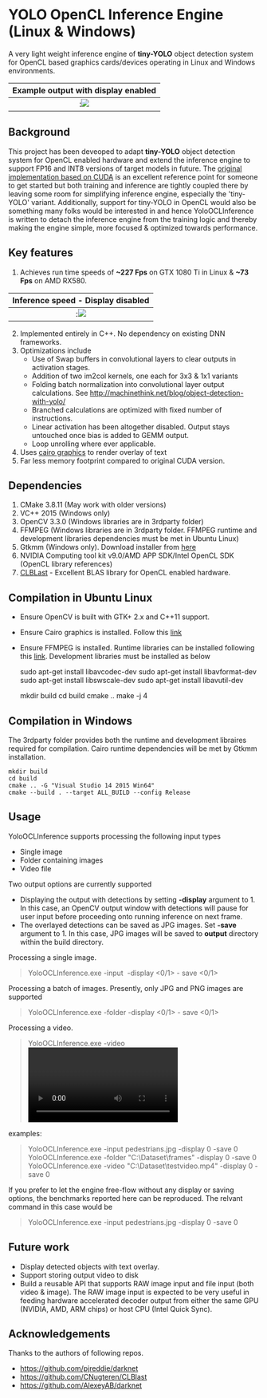 # YOLO OpenCL Inference Engine (Linux & Windows)

A very light weight inference engine of **tiny-YOLO** object detection system for OpenCL based graphics cards/devices operating in Linux and Windows environments.

Example output with display enabled|
:-------------------------:|
:![](https://github.com/sat8/YoloOCLInference/blob/master/frame_000006.jpg)|


## Background
This project has been deveoped to adapt **tiny-YOLO** object detection system for OpenCL enabled hardware and extend the inference engine to support FP16 and INT8 versions of target models in future. The [original implementation based on CUDA](https://github.com/pjreddie/darknet) is an excellent reference point for someone to get started but both training and inference are tightly coupled there by leaving some room for simplifying inference engine, especially the 'tiny-YOLO' variant. Additionally, support for tiny-YOLO in OpenCL would also be something many folks would be interested in and hence YoloOCLInference is written to detach the inference engine from the training logic and thereby making the engine simple, more focused & optimized towards performance.  

## Key features
1. Achieves run time speeds of **~227 Fps** on GTX 1080 Ti in Linux & **~73 Fps** on AMD RX580.

Inference speed - Display disabled|
:-------------------------:|
:![](https://github.com/sat8/YoloOCLInference/blob/master/Capture.jpg)|

2. Implemented entirely in C++. No dependency on existing DNN frameworks.
3. Optimizations include 
   * Use of Swap buffers in convolutional layers to clear outputs in activation stages.
   * Addition of two im2col kernels, one each for 3x3 & 1x1 variants
   * Folding batch normalization into convolutional layer output calculations. See http://machinethink.net/blog/object-detection-with-yolo/ 
   * Branched calculations are optimized with fixed number of instructions.
   * Linear activation has been altogether disabled. Output stays untouched once bias is added to GEMM output.
   * Loop unrolling where ever applicable. 
4. Uses [cairo graphics](https://wiki.gnome.org/Projects/gtkmm/MSWindows) to render overlay of text
5. Far less memory footprint compared to original CUDA version. 

## Dependencies
1. CMake 3.8.11 (May work with older versions)
2. VC++ 2015 (Windows only)
3. OpenCV 3.3.0 (Windows libraries are in 3rdparty folder)
4. FFMPEG (Windows libraries are in 3rdparty folder. FFMPEG runtime and development libraries dependencies must be met in Ubuntu Linux)
4. Gtkmm (Windows only). Download installer from [here](http://ftp.gnome.org/pub/GNOME/binaries/win64/gtkmm/2.22/gtkmm-win64-devel-2.22.0-2.exe)
5. NVIDIA Computing tool kit v9.0/AMD APP SDK/Intel OpenCL SDK (OpenCL library references)
6. [CLBLast](https://github.com/CNugteren/CLBlast) - Excellent BLAS library for OpenCL enabled hardware.

## Compilation in Ubuntu Linux

* Ensure OpenCV is built with GTK+ 2.x and C++11 support.
* Ensure Cairo graphics is installed. Follow this [link](https://www.cairographics.org/download/)
* Ensure FFMPEG is installed. Runtime libraries can be installed following this [link](http://ubuntuhandbook.org/index.php/2016/09/install-ffmpeg-3-1-ubuntu-16-04-ppa/). Development libraries must be installed as below

	sudo apt-get install libavcodec-dev
	sudo apt-get install libavformat-dev
	sudo apt-get install libswscale-dev
	sudo apt-get install libavutil-dev
	
	mkdir build
	cd build
	cmake .. 
	make -j 4

## Compilation in Windows

The 3rdparty folder provides both the runtime and development libraires required for compilation. Cairo runtime dependencies will be met by Gtkmm installation. 

	mkdir build
	cd build
	cmake .. -G "Visual Studio 14 2015 Win64"
	cmake --build . --target ALL_BUILD --config Release

## Usage

YoloOCLInference supports processing the following input types
* Single image
* Folder containing images
* Video file

Two output options are currently supported
* Displaying the output with detections by setting **-display** argument to 1. In this case, an OpenCV output window with detections will pause for user input before proceeding onto running inference on next frame.
* The overlayed detections can be saved as JPG images. Set **-save** argument to 1. In this case, JPG images will be saved to **output** directory within the build directory.

Processing a single image.
 > YoloOCLInference.exe -input <image> -display <0/1> - save <0/1>
    
Processing a batch of images. Presently, only JPG and PNG images are supported
 > YoloOCLInference.exe -folder <folder> -display <0/1> - save <0/1>

Processing a video.
> YoloOCLInference.exe -video <video> -display <0/1> - save <0/1>

 examples:  
 > YoloOCLInference.exe -input pedestrians.jpg -display 0 -save 0
 > YoloOCLInference.exe -folder "C:\Dataset\frames" -display 0 -save 0
 > YoloOCLInference.exe -video "C:\Dataset\testvideo.mp4" -display 0 -save 0
 
If you prefer to let the engine free-flow without any display or saving options, the benchmarks reported here can be reproduced. 
The relvant command in this case would be 

> YoloOCLInference.exe -input pedestrians.jpg -display 0 -save 0
 
## Future work
* Display detected objects with text overlay.
* Support storing output video to disk
* Build a reusable API that supports RAW image input and file input (both video & image). The RAW image input is expected to be very useful in feeding hardware accelerated decoder output from either the same GPU (NVIDIA, AMD, ARM chips) or host CPU (Intel Quick Sync).

## Acknowledgements
Thanks to the authors of following repos.
* https://github.com/pjreddie/darknet
* https://github.com/CNugteren/CLBlast
* https://github.com/AlexeyAB/darknet






